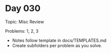 # Day 030

Topic: Misc Review

Problems: 1, 2, 3

- Notes follow template in docs/TEMPLATES.md
- Create subfolders per problem as you solve.